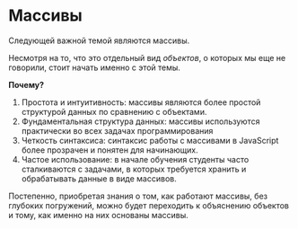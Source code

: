 # Массивы

Следующей важной темой являются массивы.

Несмотря на то, что это отдельный вид _объектов_, о которых мы еще не говорили, стоит начать именно с этой темы.

**Почему?**

1. Простота и интуитивность: массивы являются более простой структурой данных по сравнению с объектами.
2. Фундаментальная структура данных: массивы используются практически во всех задачах программирования
3. Четкость синтаксиса: синтаксис работы с массивами в JavaScript более прозрачен и понятен для начинающих.
4. Частое использование: в начале обучения студенты часто сталкиваются с задачами, в которых требуется хранить и обрабатывать данные в виде массивов.

Постепенно, приобретая знания о том, как работают массивы, без глубоких погружений, можно будет переходить к объяснению объектов и тому, как именно на них основаны массивы.